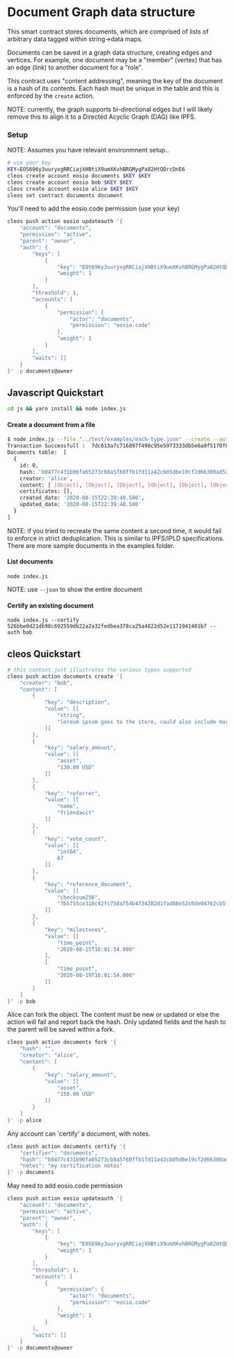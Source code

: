 # Document Graph data structure

This smart contract stores documents, which are comprised of lists of arbitrary data tagged within string->data maps.

Documents can be saved in a graph data structure, creating edges and vertices.  For example, one document may be a "member" (vertex) that has an edge (link) to another document for a "role".  

This contract uses "content addressing", meaning the key of the document is a hash of its contents.  Each hash must be unique in the table and this is enforced by the ```create``` action.

NOTE: currently, the graph supports bi-directional edges but I will likely remove this to align it to a Directed Acyclic Graph (DAG) like IPFS.

### Setup
NOTE: Assumes you have relevant environmnent setup..
``` bash
# use your key
KEY=EOS696y3uuryxgRRCiajXHBtiX9umXKvhBRGMygPa82HtQDrcDnE6
cleos create account eosio documents $KEY $KEY
cleos create account eosio bob $KEY $KEY
cleos create account eosio alice $KEY $KEY
cleos set contract documents document
```

You'll need to add the eosio.code permission (use your key)
``` bash
cleos push action eosio updateauth '{
    "account": "documents",
    "permission": "active",
    "parent": "owner",
    "auth": {
        "keys": [
            {
                "key": "EOS696y3uuryxgRRCiajXHBtiX9umXKvhBRGMygPa82HtQDrcDnE6",
                "weight": 1
            }
        ],
        "threshold": 1,
        "accounts": [
            {
                "permission": {
                    "actor": "documents",
                    "permission": "eosio.code"
                },
                "weight": 1
            }
        ],
        "waits": []
    }
}' -p documents@owner
```

## Javascript Quickstart
``` bash
cd js && yarn install && node index.js
```

#### Create a document from a file
``` bash
$ node index.js --file "../test/examples/each-type.json" --create --auth alice
Transaction Successfull :  7dc613a7c716897f498c95e5973333db5e6a9f5170f604cdcde1b4bb546bdef6
Documents table:  [
  {
    id: 0,
    hash: 'b0477c431b96fa65273cb8a5f60ffb1fd11a42cb05d6e19cf2d66300ad52b8c9',
    creator: 'alice',
    content: [ [Object], [Object], [Object], [Object], [Object], [Object] ],
    certificates: [],
    created_date: '2020-08-15T22:39:40.500',
    updated_date: '2020-08-15T22:39:40.500'
  }
]
```
NOTE: if you tried to recreate the same content a second time, it would fail to enforce in strict deduplication. This is similar to IPFS/IPLD specifications. There are more sample documents in the examples folder.

#### List documents
```
node index.js 
```
NOTE: use ```--json``` to show the entire document

#### Certify an existing document
```
node index.js --certify 526bbe0d21db98c692559db22a2a32fedbea378ca25a4822d52e1171941401b7 --auth bob
```

## cleos Quickstart
``` bash
# this content just illustrates the various types supported
cleos push action documents create '{
    "creator": "bob",
    "content": [
        {
            "key": "description",
            "value": [[
                "string",
                "loreum ipsum goes to the store, could also include markdown"
            ]]
        },
        {
            "key": "salary_amount",
            "value": [[
                "asset",
                "130.00 USD"
            ]]
        },
        {
            "key": "referrer",
            "value": [[
                "name",
                "friendacct"
            ]]
        },
        {
            "key": "vote_count",
            "value": [[
                "int64",
                67
            ]]
        },
        {
            "key": "reference_document",
            "value": [[
                "checksum256",
                "7b5755ce318c42fc750a754b4734282d1fad08e52c0de04762cb5f159a253c24"
            ]]
        },
        {
            "key": "milestones",
            "value": [[
                "time_point",
                "2020-08-15T16:01:54.000"
            ],
            [
                "time_point",
                "2020-08-19T16:01:54.000"
            ]]
        }
    ]
}' -p bob
```

Alice can fork the object. The content must be new or updated or else the action will fail and report back the hash. 
Only updated fields and the hash to the parent will be saved within a fork.
``` bash
cleos push action documents fork '{
    "hash": "",
    "creator": "alice",
    "content": [
        {
            "key": "salary_amount",
            "value": [[
                "asset",
                "150.00 USD"
            ]]
        }
    ]
}' -p alice
```


Any account can 'certify' a document, with notes.

``` bash
cleos push action documents certify '{
    "certifier": "documents",
    "hash": "b0477c431b96fa65273cb8a5f60ffb1fd11a42cb05d6e19cf2d66300ad52b8c9",
    "notes": "my certification notes"
}' -p documents
```


May need to add eosio.code permission
``` bash
cleos push action eosio updateauth '{
    "account": "documents",
    "permission": "active",
    "parent": "owner",
    "auth": {
        "keys": [
            {
                "key": "EOS696y3uuryxgRRCiajXHBtiX9umXKvhBRGMygPa82HtQDrcDnE6",
                "weight": 1
            }
        ],
        "threshold": 1,
        "accounts": [
            {
                "permission": {
                    "actor": "documents",
                    "permission": "eosio.code"
                },
                "weight": 1
            }
        ],
        "waits": []
    }
}' -p documents@owner
```